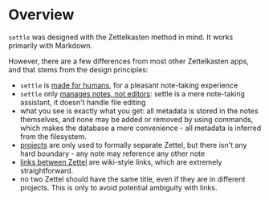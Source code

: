 # Overview

`settle` was designed with the Zettelkasten method in mind. It works primarily
with Markdown.

However, there are a few differences from most other Zettelkasten apps, and that
stems from the design principles:

- `settle` is [made for humans](./made-for-humans.md), for a pleasant
    note-taking experience
- `settle` only [manages notes, not editors](./manage-notes-not-editors.md):
    settle is a mere note-taking assistant, it doesn't handle file editing
- what you see is exactly what you get: all metadata is stored in the notes
    themselves, and none may be added or removed by using commands, which makes
    the database a mere convenience - all metadata is inferred from the
    filesystem.
- [projects](./projects.md) are only used to formally separate Zettel, but there
    isn't any hard boundary - any note may reference any other note
- [links between Zettel](./links-and-backlinks.md) are wiki-style links, which
    are extremely straightforward.
- no two Zettel should have the same title, even if they are in different
    projects. This is only to avoid potential ambiguity with links.
